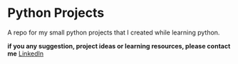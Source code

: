 # Python Projects
A repo for my small python projects that I created while learning python.

**if you any suggestion, project ideas or learning resources, please contact me**
[LinkedIn](https://www.linkedin.com/in/hemantashta/)
